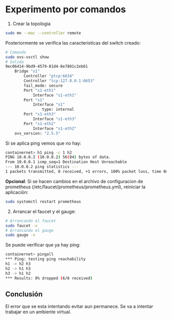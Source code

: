 # Experimento por comandos #

1. Crear la topologia


```bash
sudo mn --mac --controller remote
```

Posteriormente se verifica las caracteristicas del switch creado:

```bash
# Comando
sudo ovs-vsctl show
# Salida
9ec06414-9bd9-4579-81d4-8e7801c2eb61
    Bridge "s1"
        Controller "ptcp:6634"
        Controller "tcp:127.0.0.1:6653"
        fail_mode: secure
        Port "s1-eth1"
            Interface "s1-eth1"
        Port "s1"
            Interface "s1"
                type: internal
        Port "s1-eth3"
            Interface "s1-eth3"
        Port "s1-eth2"
            Interface "s1-eth2"
    ovs_version: "2.5.5"
```

Si se aplica ping vemos que no hay:

```bash
containernet> h1 ping -c 1 h2
PING 10.0.0.2 (10.0.0.2) 56(84) bytes of data.
From 10.0.0.1 icmp_seq=1 Destination Host Unreachable
--- 10.0.0.2 ping statistics ---
1 packets transmitted, 0 received, +1 errors, 100% packet loss, time 0ms
```

**Opcional**: Si se hacen cambios en el archivo de configuracion de prometheus (/etc/faucet/prometheus/prometheus.yml), reiniciar la aplicación:

```bash
sudo systemctl restart prometheus
```

2. Arrancar el faucet y el gauge:

```bash
# Arrancando el faucet
sudo faucet -v
# Arrancando el gauge
sudo gauge -v
```

Se puede verificar que ya hay ping:

```bash
containernet> pingall
*** Ping: testing ping reachability
h1 -> h2 h3 
h2 -> h1 h3 
h3 -> h1 h2 
*** Results: 0% dropped (6/6 received)
```

## Conclusión ##
El error que se esta intentando evitar aun permanece. Se va a intentar trabajar en un ambiente virtual.


